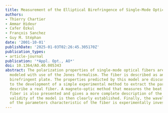 ```yaml
---
title: Measurement of the Elliptical Birefringence of Single-Mode Optical Fibers
authors:
- Thierry Chartier
- Ammar Hideur
- Cafer Özkul
- François Sanchez
- Guy M. Stéphan
date: '2001-10-01'
publishDate: '2025-01-03T02:26:45.305170Z'
publication_types:
- article-journal
publication: '*Appl. Opt., AO*'
doi: 10.1364/AO.40.005343
abstract: The polarization properties of single-mode optical fibers are theoretically
  modeled with use of the Jones formalism. The fiber is described as an elliptical
  birefringent plate. The properties predicted by this model are discussed and lead
  to the development of a simple experimental method to extract the parameters that
  describe a real fiber. A magneto-optic method that measures the beat length of the
  fiber is also presented and gives a more complete description of the fiber. The
  validity of the model is then clearly established. Finally, the wavelength dependence
  of the parameters characteristic of the fiber is experimentally investigated.
---
```

